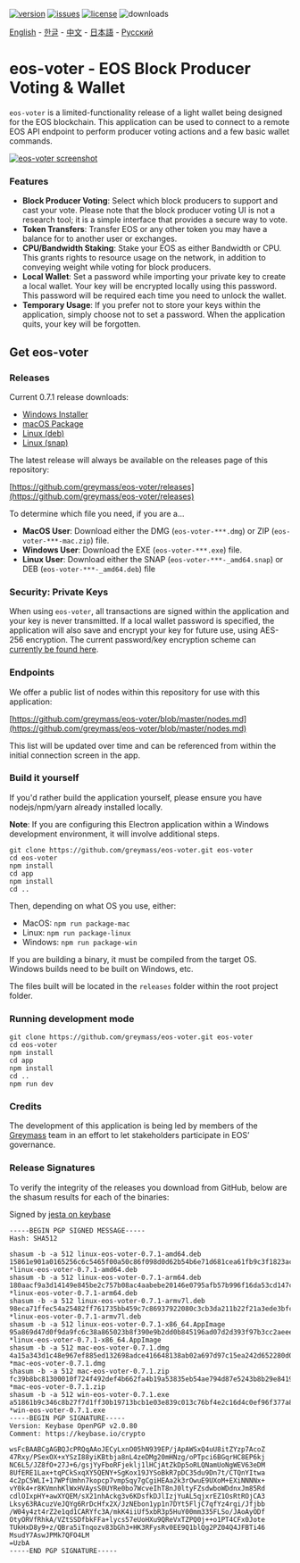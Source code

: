 [![version](https://img.shields.io/github/release/greymass/eos-voter/all.svg)](https://github.com/greymass/eos-voter/releases)
[![issues](https://img.shields.io/github/issues/greymass/eos-voter.svg)](https://github.com/greymass/eos-voter/issues)
[![license](https://img.shields.io/badge/license-MIT-blue.svg)](https://raw.githubusercontent.com/greymass/eos-voter/master/LICENSE)
![downloads](https://img.shields.io/github/downloads/greymass/eos-voter/total.svg)

[English](https://github.com/greymass/eos-voter/blob/master/README.md) - [한글](https://github.com/greymass/eos-voter/blob/master/README.kr.md) - [中文](https://github.com/greymass/eos-voter/blob/master/README.zh.md) - [日本語](https://github.com/greymass/eos-voter/blob/master/README.ja.md) - [Русский](https://github.com/greymass/eos-voter/blob/master/README.ru.md)

# eos-voter - EOS Block Producer Voting & Wallet

`eos-voter` is a limited-functionality release of a light wallet being designed for the EOS blockchain. This application can be used to connect to a remote EOS API endpoint to perform producer voting actions and a few basic wallet commands.

[![eos-voter screenshot](https://raw.githubusercontent.com/greymass/eos-voter/master/eos-voter.png)](https://raw.githubusercontent.com/greymass/eos-voter/master/eos-voter.png)

### Features

- **Block Producer Voting**: Select which block producers to support and cast your vote. Please note that the block producer voting UI is not a research tool; it is a simple interface that provides a secure way to vote.
- **Token Transfers**: Transfer EOS or any other token you may have a balance for to another user or exchanges.
- **CPU/Bandwidth Staking**: Stake your EOS as either Bandwidth or CPU. This grants rights to resource usage on the network, in addition to conveying weight while voting for block producers.
- **Local Wallet**: Set a password while importing your private key to create a local wallet. Your key will be encrypted locally using this password. This password will be required each time you need to unlock the wallet.
- **Temporary Usage**: If you prefer not to store your keys within the application, simply choose not to set a password. When the application quits, your key will be forgotten.

## Get eos-voter

### Releases

Current 0.7.1 release downloads:

- [Windows Installer](https://github.com/greymass/eos-voter/releases/download/v0.7.1/win-eos-voter-0.7.1.exe)
- [macOS Package](https://github.com/greymass/eos-voter/releases/download/v0.7.1/mac-eos-voter-0.7.1.dmg)
- [Linux (deb)](https://github.com/greymass/eos-voter/releases/download/v0.7.1/linux-eos-voter-0.7.1-amd64.deb)
- [Linux (snap)](https://github.com/greymass/eos-voter/releases/download/v0.7.1/linux-eos-voter-0.7.1-amd64.snap)

The latest release will always be available on the releases page of this repository:

[https://github.com/greymass/eos-voter/releases](https://github.com/greymass/eos-voter/releases)

To determine which file you need, if you are a...

- **MacOS User**: Download either the DMG (`eos-voter-***.dmg`) or ZIP (`eos-voter-***-mac.zip`) file.
- **Windows User**: Download the EXE (`eos-voter-***.exe`) file.
- **Linux User**: Download either the SNAP (`eos-voter-***-_amd64.snap`) or DEB (`eos-voter-***-_amd64.deb`) file

### Security: Private Keys

When using `eos-voter`, all transactions are signed within the application and your key is never transmitted. If a local wallet password is specified, the application will also save and encrypt your key for future use, using AES-256 encryption. The current password/key encryption scheme can [currently be found here](https://github.com/aaroncox/eos-voter/blob/master/app/shared/actions/wallet.js#L71-L86).

### Endpoints

We offer a public list of nodes within this repository for use with this application:

[https://github.com/greymass/eos-voter/blob/master/nodes.md](https://github.com/greymass/eos-voter/blob/master/nodes.md)

This list will be updated over time and can be referenced from within the initial connection screen in the app.

### Build it yourself

If you'd rather build the application yourself, please ensure you have nodejs/npm/yarn already installed locally.

**Note**: If you are configuring this Electron application within a Windows development environment, it will involve additional steps.

```
git clone https://github.com/greymass/eos-voter.git eos-voter
cd eos-voter
npm install
cd app
npm install
cd ..
```

Then, depending on what OS you use, either:

- MacOS: `npm run package-mac`
- Linux: `npm run package-linux`
- Windows: `npm run package-win`

If you are building a binary, it must be compiled from the target OS. Windows builds need to be built on Windows, etc.

The files built will be located in the `releases` folder within the root project folder.

### Running development mode

```
git clone https://github.com/greymass/eos-voter.git eos-voter
cd eos-voter
npm install
cd app
npm install
cd ..
npm run dev
```

### Credits

The development of this application is being led by members of the [Greymass](https://greymass.com) team in an effort to let stakeholders participate in EOS’ governance.

### Release Signatures

To verify the integrity of the releases you download from GitHub, below are the shasum results for each of the binaries:

Signed by [jesta on keybase](https://keybase.io/jesta)

```
-----BEGIN PGP SIGNED MESSAGE-----
Hash: SHA512

shasum -b -a 512 linux-eos-voter-0.7.1-amd64.deb
15861e901a0165256c6c5465f00a50c86f098d0d62b54b6e71d681cea61fb9c3f1823acc534761f330d0b63592af2a900c5f541301e6fe52a407219bffde6e4f *linux-eos-voter-0.7.1-amd64.deb
shasum -b -a 512 linux-eos-voter-0.7.1-arm64.deb
180aacf9a3d14149e845be2c757b08ac4aabebe20146e0795afb57b996f16da53cd147c5780e3569b67190b7daf9b5d28070c039f89220ab17178d6cbe7123f1 *linux-eos-voter-0.7.1-arm64.deb
shasum -b -a 512 linux-eos-voter-0.7.1-armv7l.deb
98eca71ffec54a25482ff761735bb459c7c86937922080c3cb3da211b22f21a3ede3bfc5cdbbc3c311c57a5e4e42d2a7fa47dc63a95e4f66022a9b78484fdb92 *linux-eos-voter-0.7.1-armv7l.deb
shasum -b -a 512 linux-eos-voter-0.7.1-x86_64.AppImage
95a869d47d0f9da9fc6c38a865023b8f390e9b2dd0b845196ad07d2d393f97b3cc2aeee84e837fe5a8114a5bc48b580768dc0d2a00b6f6773c04290660f0e939 *linux-eos-voter-0.7.1-x86_64.AppImage
shasum -b -a 512 mac-eos-voter-0.7.1.dmg
4a15a343d1c48e967ef885ed132698adce416648138ab02a697d97c15ea242d652280d0c7d9605ff0c8da62a9878dac6b2b11cd61b04e26642a6560c42c83017 *mac-eos-voter-0.7.1.dmg
shasum -b -a 512 mac-eos-voter-0.7.1.zip
fc39b8bc81300010f724f492def4b662fa4b19a53835eb54ae794d87e5243b8b29e8419617809744e537c3cd350e71e978e27c9bf6afc6a56739f6169b68cbe2 *mac-eos-voter-0.7.1.zip
shasum -b -a 512 win-eos-voter-0.7.1.exe
a51861b9c346c8b27f7d1ff30b19713bcb1e03e839c013c76bf4e2c16d4c0ef96f377a848f0fb896f5f34b9ceee4ca3f5011628b2880a8a6f0e29a2e609edc45 *win-eos-voter-0.7.1.exe
-----BEGIN PGP SIGNATURE-----
Version: Keybase OpenPGP v2.0.80
Comment: https://keybase.io/crypto

wsFcBAABCgAGBQJcPRQqAAoJECyLxnO05hN939EP/jApAWSxQ4uU8itZYzp7AcoZ
47Rxy/PSexOX+xYSzI88yiKBtbja8nL4zeDMg20mHNzg/oPTpci6BGqrHC8EP6kj
NC6L5/JZ8fO+27J+6/gsjYyFboRFjeklj1lHCjAtZkDp5oRLQNamUoNgWEV63eDM
8UfERE1Lax+tqPCkSxqXY5QENY+SgKox19JYSoBkR7pDC35du9Dn7t/CTQnYItwa
4c2pC5WLI+17WPfUmhn7kopcp7vmpSqy7gCgiHEAa2k3rOwuE9UXoM+EXiNNNNx+
vY0k4+r8KVmnhKlWxHVAysS0UYRe0bo7WcveIhT8nJ0ltyFZsdwboWDdnxJm85Rd
cdlOIxpHY+awXYQEM/sX21nhAckg3v6KDsfkDJlIzjYuAL5qjxrEZ1OsRtROjCA3
Lksy63RAcuzVeJQYg6RrDcHfx2X/JzNEbon1yp1n7DYt5FljC7qfYz4rgi/Jfjbb
/W04y4zt4rZ2e1qd1CARYfc3A/mkK4iiUf5xbR3p5HuY00mm335FLSo/JAoAyODf
OtyORVfRhkA/VZtSSDfbkFFa+lycs57eUoHXu9QReVxTZPQ0j++o1PT4CFx0Jote
TUkHxD8y9+z/QBra5iTnqozv83bGh3+HK3RFysRv0EE9Q1blQg2PZ04Q4JFBTi46
MsudY7AswJPMk7QFO4LM
=UzbA
-----END PGP SIGNATURE-----
```
